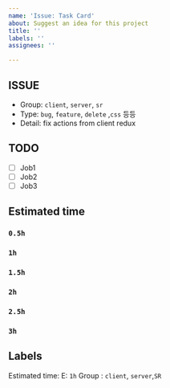 ```yaml
---
name: 'Issue: Task Card'
about: Suggest an idea for this project
title: ''
labels: ''
assignees: ''

---
```


## ISSUE
- Group: `client`, `server`, `sr`
- Type: `bug`, `feature`, `delete` ,`css` 등등 
- Detail: fix actions from client redux

## TODO
- [ ] Job1
- [ ] Job2
- [ ] Job3

## Estimated time
### `0.5h`
### `1h`
### `1.5h`
### `2h`
### `2.5h`
### `3h`

## Labels
Estimated time: E: `1h`
Group : `client`, `server`,`SR`
